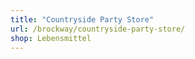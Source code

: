 ```yaml
---
title: "Countryside Party Store"
url: /brockway/countryside-party-store/
shop: Lebensmittel
---
```

